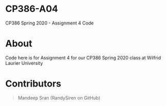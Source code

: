# CP386-A04

CP386 Spring 2020 - Assignment 4 Code

# About

Code here is for Assignment 4 for our CP386 Spring 2020 class at Wilfrid Laurier University

# Contributors

> Mandeep Sran (RandySiren on GitHub)
